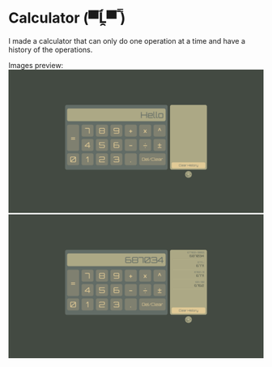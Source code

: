 # Calculator (▀̿Ĺ̯▀̿ ̿)

I made a calculator that can only do one operation at a time and have a history of the operations.

Images preview:</br>
![](./Preview/Screen%20Shot%202022-05-30%20at%2002.47.19.png)
![](./Preview/Screen%20Shot%202022-05-30%20at%2002.47.37.png)
